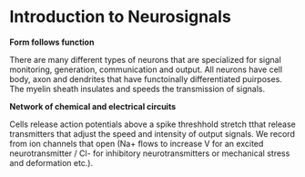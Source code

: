 # Introduction to Neurosignals

**Form follows function**
  
There are many different types of neurons that are specialized for signal monitoring, generation, communication and output. All neurons have cell body, axon and dendrites that have functoinally differentiated puirposes. The myelin sheath insulates and speeds the transmission of signals. 
  
**Network of chemical and electrical circuits**

Cells release action potentials above a spike threshhold stretch tthat release transmitters that adjust the speed and intensity of output signals. We record from ion channels that open (Na+ flows to increase V for an excited neurotransmitter / Cl- for inhibitory neurotransmitters or mechanical stress and deformation etc.).
  
